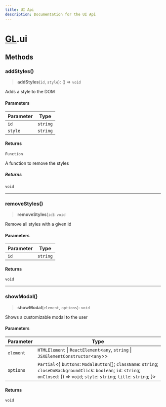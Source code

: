 ```yaml
---
title: UI Api
description: Documentation for the UI Api
---
```

# [GL](./api).ui

## Methods

### addStyles()

> **addStyles**(`id`, `style`): () => `void`

Adds a style to the DOM

#### Parameters

| Parameter | Type |
| ------ | ------ |
| `id` | `string` |
| `style` | `string` |

#### Returns

`Function`

A function to remove the styles

##### Returns

`void`

***

### removeStyles()

> **removeStyles**(`id`): `void`

Remove all styles with a given id

#### Parameters

| Parameter | Type |
| ------ | ------ |
| `id` | `string` |

#### Returns

`void`

***

### showModal()

> **showModal**(`element`, `options`): `void`

Shows a customizable modal to the user

#### Parameters

| Parameter | Type |
| ------ | ------ |
| `element` | `HTMLElement` \| `ReactElement`\<`any`, `string` \| `JSXElementConstructor`\<`any`\>\> |
| `options` | `Partial`\<\{ `buttons`: `ModalButton`[]; `className`: `string`; `closeOnBackgroundClick`: `boolean`; `id`: `string`; `onClosed`: () => `void`; `style`: `string`; `title`: `string`; \}\> |

#### Returns

`void`
